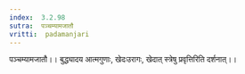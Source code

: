```yaml
---
index:  3.2.98
sutra:  पञ्चम्यामजातौ
vritti:  padamanjari
---
```


पञ्चम्यामजातौ।। बुद्ध्यादय आत्मगुणाः, खेदःउरागः, खेदात् स्त्रेषु प्रवृत्तिरिति दर्शनात्।।
